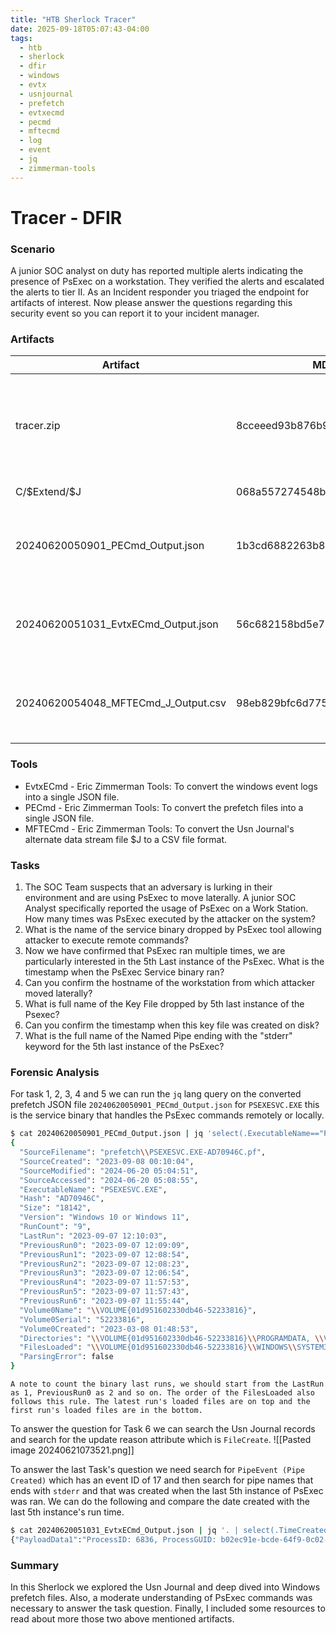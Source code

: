```yaml
---
title: "HTB Sherlock Tracer"
date: 2025-09-18T05:07:43-04:00
tags:
  - htb
  - sherlock
  - dfir
  - windows
  - evtx
  - usnjournal
  - prefetch
  - evtxecmd
  - pecmd
  - mftecmd
  - log
  - event
  - jq
  - zimmerman-tools
---
```


# Tracer - DFIR

### Scenario
A junior SOC analyst on duty has reported multiple alerts indicating the presence of PsExec on a workstation. They verified the alerts and escalated the alerts to tier II. As an Incident responder you triaged the endpoint for artifacts of interest. Now please answer the questions regarding this security event so you can report it to your incident manager.

### Artifacts
| Artifact                            | MD5 Hash                         | Password    | Remarks                                                           |
| ----------------------------------- | -------------------------------- | ----------- | ----------------------------------------------------------------- |
| tracer.zip                          | 8cceeed93b876b9c60e53a1f2f7a68a1 | hacktheblue | Contains Windows Event Logs, Prefetch files and UsnJournal files. |
| C/\$Extend/$J                       | 068a557274548bc88d2a9919c3195983 |             | UsnJournal file's ADS.                                            |
| 20240620050901_PECmd_Output.json    | 1b3cd6882263b86735ebf0024c1cfa3d |             | Converted prefetch files to a single JSON file format.            |
| 20240620051031_EvtxECmd_Output.json | 56c682158bd5e789558cf8a834313b60 |             | Converted all the Windows .evtx file to a single JSON file.       |
| 20240620054048_MFTECmd_J_Output.csv | 98eb829bfc6d7751aa1a51545a7ed430 |             | Converted the Usn Journal file's ADS to a CSV file format.        |

### Tools
+ EvtxECmd - Eric Zimmerman Tools: To convert the windows event logs into a single JSON file.
+ PECmd - Eric Zimmerman Tools: To convert the prefetch files into a single JSON file.
+ MFTECmd - Eric Zimmerman Tools: To convert the Usn Journal's alternate data stream file $J to a CSV file format.

### Tasks
1. The SOC Team suspects that an adversary is lurking in their environment and are using PsExec to move laterally. A junior SOC Analyst specifically reported the usage of PsExec on a Work Station. How many times was PsExec executed by the attacker on the system?
2. What is the name of the service binary dropped by PsExec tool allowing attacker to execute remote commands?
3. Now we have confirmed that PsExec ran multiple times, we are particularly interested in the 5th Last instance of the PsExec. What is the timestamp when the PsExec Service binary ran?
4. Can you confirm the hostname of the workstation from which attacker moved laterally?
5. What is full name of the Key File dropped by 5th last instance of the Psexec?
6. Can you confirm the timestamp when this key file was created on disk?
7. What is the full name of the Named Pipe ending with the "stderr" keyword for the 5th last instance of the PsExec?

### Forensic Analysis
For task 1, 2, 3, 4 and 5 we can run the `jq` lang query on the converted prefetch JSON file `20240620050901_PECmd_Output.json` for `PSEXESVC.EXE` this is the service binary that handles the PsExec commands remotely or locally.
```sh
$ cat 20240620050901_PECmd_Output.json | jq 'select(.ExecutableName=="PSEXESVC.EXE")'                          
{
  "SourceFilename": "prefetch\\PSEXESVC.EXE-AD70946C.pf",
  "SourceCreated": "2023-09-08 00:10:04",
  "SourceModified": "2024-06-20 05:04:51",
  "SourceAccessed": "2024-06-20 05:08:55",
  "ExecutableName": "PSEXESVC.EXE",
  "Hash": "AD70946C",
  "Size": "18142",
  "Version": "Windows 10 or Windows 11",
  "RunCount": "9",
  "LastRun": "2023-09-07 12:10:03",
  "PreviousRun0": "2023-09-07 12:09:09",
  "PreviousRun1": "2023-09-07 12:08:54",
  "PreviousRun2": "2023-09-07 12:08:23",
  "PreviousRun3": "2023-09-07 12:06:54",
  "PreviousRun4": "2023-09-07 11:57:53",
  "PreviousRun5": "2023-09-07 11:57:43",
  "PreviousRun6": "2023-09-07 11:55:44",
  "Volume0Name": "\\VOLUME{01d951602330db46-52233816}",
  "Volume0Serial": "52233816",
  "Volume0Created": "2023-03-08 01:48:53",
  "Directories": "\\VOLUME{01d951602330db46-52233816}\\PROGRAMDATA, \\VOLUME{01d951602330db46-52233816}\\PROGRAMDATA\\MICROSOFT, \\VOLUME{01d951602330db46-52233816}\\PROGRAMDATA\\MICROSOFT\\CRYPTO, \\VOLUME{01d951602330db46-52233816}\\PROGRAMDATA\\MICROSOFT\\CRYPTO\\RSA, \\VOLUME{01d951602330db46-52233816}\\PROGRAMDATA\\MICROSOFT\\CRYPTO\\RSA\\S-1-5-18, \\VOLUME{01d951602330db46-52233816}\\WINDOWS, \\VOLUME{01d951602330db46-52233816}\\WINDOWS\\SYSTEM32",
  "FilesLoaded": "\\VOLUME{01d951602330db46-52233816}\\WINDOWS\\SYSTEM32\\NTDLL.DLL, \\VOLUME{01d951602330db46-52233816}\\WINDOWS\\PSEXESVC.EXE, \\VOLUME{01d951602330db46-52233816}\\WINDOWS\\SYSTEM32\\KERNEL32.DLL, \\VOLUME{01d951602330db46-52233816}\\WINDOWS\\SYSTEM32\\KERNELBASE.DLL, \\VOLUME{01d951602330db46-52233816}\\WINDOWS\\SYSTEM32\\LOCALE.NLS, \\VOLUME{01d951602330db46-52233816}\\WINDOWS\\SYSTEM32\\USER32.DLL, \\VOLUME{01d951602330db46-52233816}\\WINDOWS\\SYSTEM32\\USERENV.DLL, \\VOLUME{01d951602330db46-52233816}\\WINDOWS\\SYSTEM32\\WIN32U.DLL, \\VOLUME{01d951602330db46-52233816}\\WINDOWS\\SYSTEM32\\UCRTBASE.DLL, \\VOLUME{01d951602330db46-52233816}\\WINDOWS\\SYSTEM32\\GDI32.DLL, \\VOLUME{01d951602330db46-52233816}\\WINDOWS\\SYSTEM32\\RPCRT4.DLL, \\VOLUME{01d951602330db46-52233816}\\WINDOWS\\SYSTEM32\\GDI32FULL.DLL, \\VOLUME{01d951602330db46-52233816}\\WINDOWS\\SYSTEM32\\MSVCP_WIN.DLL, \\VOLUME{01d951602330db46-52233816}\\WINDOWS\\SYSTEM32\\ADVAPI32.DLL, \\VOLUME{01d951602330db46-52233816}\\WINDOWS\\SYSTEM32\\MSVCRT.DLL, \\VOLUME{01d951602330db46-52233816}\\WINDOWS\\SYSTEM32\\SECHOST.DLL, \\VOLUME{01d951602330db46-52233816}\\WINDOWS\\SYSTEM32\\SHELL32.DLL, \\VOLUME{01d951602330db46-52233816}\\WINDOWS\\SYSTEM32\\WTSAPI32.DLL, \\VOLUME{01d951602330db46-52233816}\\WINDOWS\\SYSTEM32\\KERNEL.APPCORE.DLL, \\VOLUME{01d951602330db46-52233816}\\WINDOWS\\SYSTEM32\\NTMARTA.DLL, \\VOLUME{01d951602330db46-52233816}\\WINDOWS\\PSEXEC-FORELA-WKSTN001-CAD5E7EF.KEY, \\VOLUME{01d951602330db46-52233816}\\WINDOWS\\SYSTEM32\\CRYPTSP.DLL, \\VOLUME{01d951602330db46-52233816}\\WINDOWS\\SYSTEM32\\RSAENH.DLL, \\VOLUME{01d951602330db46-52233816}\\WINDOWS\\SYSTEM32\\BCRYPT.DLL, \\VOLUME{01d951602330db46-52233816}\\WINDOWS\\SYSTEM32\\SSPICLI.DLL, \\VOLUME{01d951602330db46-52233816}\\WINDOWS\\SYSTEM32\\PROFAPI.DLL, \\VOLUME{01d951602330db46-52233816}\\WINDOWS\\SYSTEM32\\BCRYPTPRIMITIVES.DLL, \\VOLUME{01d951602330db46-52233816}\\PROGRAMDATA\\MICROSOFT\\CRYPTO\\RSA\\S-1-5-18\\F05260A40AE771219C4528E4628312CD_B02EC91E-ADE1-4F67-9328-AE89B0EBD197, \\VOLUME{01d951602330db46-52233816}\\WINDOWS\\SYSTEM32\\CRYPTBASE.DLL, \\VOLUME{01d951602330db46-52233816}\\WINDOWS\\SYSTEM32\\NETAPI32.DLL, \\VOLUME{01d951602330db46-52233816}\\WINDOWS\\SYSTEM32\\LOGONCLI.DLL, \\VOLUME{01d951602330db46-52233816}\\WINDOWS\\SYSTEM32\\NETUTILS.DLL, \\VOLUME{01d951602330db46-52233816}\\WINDOWS\\SYSTEM32\\WINSTA.DLL, \\VOLUME{01d951602330db46-52233816}\\WINDOWS\\PSEXEC-FORELA-WKSTN001-89A517EE.KEY, \\VOLUME{01d951602330db46-52233816}\\WINDOWS\\PSEXEC-FORELA-WKSTN001-415385DF.KEY, \\VOLUME{01d951602330db46-52233816}\\WINDOWS\\PSEXEC-FORELA-WKSTN001-C3E84A44.KEY, \\VOLUME{01d951602330db46-52233816}\\WINDOWS\\PSEXEC-FORELA-WKSTN001-95F03CFE.KEY, \\VOLUME{01d951602330db46-52233816}\\$MFT, \\VOLUME{01d951602330db46-52233816}\\WINDOWS\\PSEXEC-FORELA-WKSTN001-663BCB85.KEY, \\VOLUME{01d951602330db46-52233816}\\WINDOWS\\PSEXEC-FORELA-WKSTN001-7AA5D6C6.KEY, \\VOLUME{01d951602330db46-52233816}\\WINDOWS\\PSEXEC-FORELA-WKSTN001-EDCC783C.KEY",                                                
  "ParsingError": false
}
```

```ad-tip
A note to count the binary last runs, we should start from the LastRun as 1, PreviousRun0 as 2 and so on. The order of the FilesLoaded also follows this rule. The latest run's loaded files are on top and the first run's loaded files are in the bottom. 
```

To answer the question for Task 6 we can search the Usn Journal records and search for the update reason attribute which is `FileCreate`.
![[Pasted image 20240621073521.png]]

To answer the last Task's question we need search for `PipeEvent (Pipe Created)` which has an event ID of 17 and then search for pipe names that ends with `stderr` and that was created when the last 5th instance of PsExec was ran. We can do the following and compare the date created with the last 5th instance's run time.
```sh
$ cat 20240620051031_EvtxECmd_Output.json | jq '. | select(.TimeCreated >= "2023-09-07 12:06:54" and .EventId==17) | select(.PayloadData2 | test("stderr$"))' -c | head -n1
{"PayloadData1":"ProcessID: 6836, ProcessGUID: b02ec91e-bcde-64f9-0c02-000000003000","PayloadData2":"PipeName: \\PSEXESVC-FORELA-WKSTN001-3056-stderr","PayloadData5":"Image: C:\\WINDOWS\\PSEXESVC.exe","UserName":"NT AUTHORITY\\SYSTEM","MapDescription":"PipeEvent (Pipe Created)","ChunkNumber":5,"Computer":"Forela-Wkstn002.forela.local","Payload":"{\"EventData\":{\"Data\":[{\"@Name\":\"RuleName\",\"#text\":\"-\"},{\"@Name\":\"EventType\",\"#text\":\"CreatePipe\"},{\"@Name\":\"UtcTime\",\"#text\":\"2023-09-07 12:06:55.069\"},{\"@Name\":\"ProcessGuid\",\"#text\":\"b02ec91e-bcde-64f9-0c02-000000003000\"},{\"@Name\":\"ProcessId\",\"#text\":\"6836\"},{\"@Name\":\"PipeName\",\"#text\":\"\\\\PSEXESVC-FORELA-WKSTN001-3056-stderr\"},{\"@Name\":\"Image\",\"#text\":\"C:\\\\WINDOWS\\\\PSEXESVC.exe\"},{\"@Name\":\"User\",\"#text\":\"NT AUTHORITY\\\\SYSTEM\"}]}}","UserId":"S-1-5-18","Channel":"Microsoft-Windows-Sysmon/Operational","Provider":"Microsoft-Windows-Sysmon","EventId":17,"EventRecordId":"159603","ProcessId":3552,"ThreadId":4360,"Level":"Info","Keywords":"Classic","SourceFile":".\\System32\\winevt\\logs\\Microsoft-Windows-Sysmon%4Operational.evtx","ExtraDataOffset":0,"HiddenRecord":false,"TimeCreated":"2023-09-07T12:06:55.0846666+00:00","RecordNumber":159603}
```

### Summary
In this Sherlock we explored the Usn Journal and deep dived into Windows prefetch files. Also, a moderate understanding of PsExec commands was necessary to answer the task question. Finally, I included some resources to read about more those two above mentioned artifacts.
